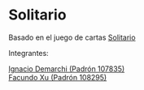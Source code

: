 # Solitario

Basado en el juego de cartas [Solitario](https://es.wikipedia.org/wiki/Solitario)

Integrantes:

[Ignacio Demarchi (Padrón 107835)](https://github.com/IgnacioDemarchi)  
[Facundo Xu (Padrón 108295)](https://github.com/FacundoXu)
